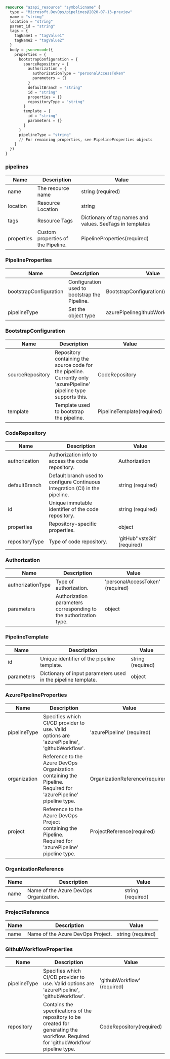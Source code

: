 ```terraform
resource "azapi_resource" "symbolicname" {
  type = "Microsoft.DevOps/pipelines@2020-07-13-preview"
  name = "string"
  location = "string"
  parent_id = "string"
  tags = {
    tagName1 = "tagValue1"
    tagName2 = "tagValue2"
  }
  body = jsonencode({
    properties = {
      bootstrapConfiguration = {
        sourceRepository = {
          authorization = {
            authorizationType = "personalAccessToken"
            parameters = {}
          }
          defaultBranch = "string"
          id = "string"
          properties = {}
          repositoryType = "string"
        }
        template = {
          id = "string"
          parameters = {}
        }
      }
      pipelineType = "string"
      // For remaining properties, see PipelineProperties objects
    }
  })
}

```

### pipelines

| Name | Description | Value |
|-|-|-|
| name | The resource name | string (required) |
| location | Resource Location | string |
| tags | Resource Tags | Dictionary of tag names and values. SeeTags in templates |
| properties | Custom properties of the Pipeline. | PipelineProperties(required) |


### PipelineProperties

| Name | Description | Value |
|-|-|-|
| bootstrapConfiguration | Configuration used to bootstrap the Pipeline. | BootstrapConfiguration(required) |
| pipelineType | Set the object type | azurePipelinegithubWorkflow(required) |


### BootstrapConfiguration

| Name | Description | Value |
|-|-|-|
| sourceRepository | Repository containing the source code for the pipeline. Currently only 'azurePipeline' pipeline type supports this. | CodeRepository |
| template | Template used to bootstrap the pipeline. | PipelineTemplate(required) |


### CodeRepository

| Name | Description | Value |
|-|-|-|
| authorization | Authorization info to access the code repository. | Authorization |
| defaultBranch | Default branch used to configure Continuous Integration (CI) in the pipeline. | string (required) |
| id | Unique immutable identifier of the code repository. | string (required) |
| properties | Repository-specific properties. | object |
| repositoryType | Type of code repository. | 'gitHub''vstsGit' (required) |


### Authorization

| Name | Description | Value |
|-|-|-|
| authorizationType | Type of authorization. | 'personalAccessToken' (required) |
| parameters | Authorization parameters corresponding to the authorization type. | object |


### PipelineTemplate

| Name | Description | Value |
|-|-|-|
| id | Unique identifier of the pipeline template. | string (required) |
| parameters | Dictionary of input parameters used in the pipeline template. | object |


### AzurePipelineProperties

| Name | Description | Value |
|-|-|-|
| pipelineType | Specifies which CI/CD provider to use. Valid options are 'azurePipeline', 'githubWorkflow'. | 'azurePipeline' (required) |
| organization | Reference to the Azure DevOps Organization containing the Pipeline. Required for 'azurePipeline' pipeline type. | OrganizationReference(required) |
| project | Reference to the Azure DevOps Project containing the Pipeline. Required for 'azurePipeline' pipeline type. | ProjectReference(required) |


### OrganizationReference

| Name | Description | Value |
|-|-|-|
| name | Name of the Azure DevOps Organization. | string (required) |


### ProjectReference

| Name | Description | Value |
|-|-|-|
| name | Name of the Azure DevOps Project. | string (required) |


### GithubWorkflowProperties

| Name | Description | Value |
|-|-|-|
| pipelineType | Specifies which CI/CD provider to use. Valid options are 'azurePipeline', 'githubWorkflow'. | 'githubWorkflow' (required) |
| repository | Contains the specifications of the repository to be created for generating the workflow. Required for 'githubWorkflow' pipeline type. | CodeRepository(required) |


